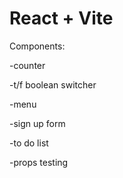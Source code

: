# React + Vite

Components:

-counter

-t/f boolean switcher

-menu 

-sign up form

-to do list

-props testing
